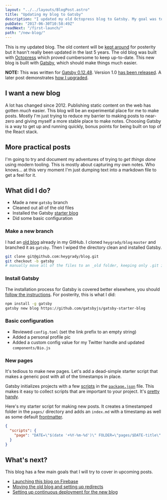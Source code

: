 ```yaml
---
layout: "../../layouts/BlogPost.astro"
title: "Updating my blog to Gatsby"
description: "I updated my old Octopress blog to Gatsby. My goal was to make it easier to post new content. Gatsby is interesting because it uses a modern React workflow."
pubDate: "2017-06-30T10:58:49Z"
readNext: "/first-launch/"
path: "/new-blog/"
---
```


This is my updated blog. The old content will be [kept around](https://2012.heygrady.com) for posterity but it hasn't really been updated in the last 5 years. The old blog was built with [Octopress](http://octopress.org/) which proved cumbersome to keep up-to-date. This new blog is built with [Gatsby](https://github.com/gatsbyjs/gatsby), which should make things much easier.

**NOTE:** This was written for [Gatsby 0.12.48](https://github.com/gatsbyjs/gatsby/tree/73dcc32d0041de6057d6328f0563b4e6cfb5e160). Version 1.0 [has been released](https://www.gatsbyjs.org/blog/gatsby-v1/). A later post demonstrates [how I upgraded](/upgrading-gatsby/).

## I want a new blog
A lot has changed since 2012. Publishing static content on the web has gotten *much* easier. This blog will be an experimental place for me to make posts. Mostly I'm just trying to reduce my barrier to making posts to near-zero and giving myself a more stable place to make notes. Choosing Gatsby is a way to get up and running quickly, bonus points for being built on top of the React stack.

## More practical posts
I'm going to try and document my adventures of trying to *get things done* using modern tooling. This is mostly about capturing my own notes. Who knows... at this very moment I'm just dumping text into a markdown file to get a feel for it.

## What did I do?
- Made a new `gatsby` branch
- Cleaned out all of the old files
- Installed the Gatsby [starter blog](https://github.com/gatsbyjs/gatsby-starter-blog)
- Did some basic configuration

### Make a new branch
I had an [old blog](https://github.com/heygrady/blog/tree/9d1717812a2562bbb3136faaf0238365f091ace8) already in my GitHub. I cloned `heygrady/blog` `master` and branched it as `gatsby`. Then I wiped the directory clean and installed Gatsby.

```bash
git clone git@github.com:heygrady/blog.git
git checkout -b gatsby
# manually move all of the files to an _old folder, keeping only .git in place
```

### Install Gatsby
The installation process for Gatsby is covered better elsewhere, you should [follow the instructions](https://github.com/gatsbyjs/gatsby/blob/v0.12.48/README.md). For posterity, this is what I did:

```bash
npm install -g gatsby
gatsby new blog https://github.com/gatsbyjs/gatsby-starter-blog
```

### Basic configuration
- Reviewed `config.toml` (set the link prefix to an empty string)
- Added a personal profile pic
- Added a custom config value for my Twitter handle and updated `components/Bio.js`

### New pages
It's tedious to make new pages. Let's add a dead-simple starter script that makes a generic post with all of the timestamps in place.

Gatsby initializes projects with a few [scripts](https://docs.npmjs.com/misc/scripts) in the [`package.json`](https://github.com/gatsbyjs/gatsby-starter-blog/blob/6398adac1bc290addc00baf4ff9a3af3256c55db/package.json#L35-L40) file. This makes it easy to collect scripts that are important to your project. It's [pretty handy](https://www.keithcirkel.co.uk/how-to-use-npm-as-a-build-tool/).

Here's my starter script for making new posts. It creates a timestamped folder in the `pages/` directory and adds an `index.md` with a timestamp as well as some default [frontmatter](https://github.com/gatsbyjs/gatsby#frontmatter-and-metadata).

```json
{
  "scripts": {
    "page": "DATE=\"$(date '+%Y-%m-%d')\" FOLDER=\"pages/$DATE-title\" FILE=\"$FOLDER/index.md\" && mkdir $FOLDER && touch $FILE && echo \"---\ntitle: \\\"Title\\\"\ndescription: \\\"Fix me.\\\"\ndate: \\\"$(date '+%Y-%m-%dT%H:%M:%SZ')\\\"\nreadNext: \\\"/fix-me/\\\"\npath: \\\"/title/\\\"\n---\" >> $FILE"
  }
}
```

## What's next?
This blog has a few main goals that I will try to cover in upcoming posts.

- [Launching this blog on Firebase](/first-launch/)
- [Moving the old blog and setting up redirects](/migrating-old-site/)
- [Setting up continuous deployment for the new blog](/deploying-travis/)

